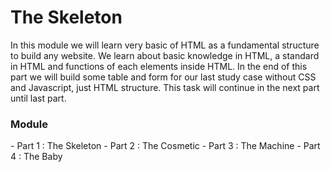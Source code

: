 # The Skeleton
In this module we will learn very basic of HTML as a fundamental structure to build any website.
We learn about basic knowledge in HTML, a standard in HTML and functions of each elements inside HTML.
In the end of this part we will build some table and form for our last study case without CSS and Javascript, just HTML structure.
This task will continue in the next part until last part.

<h3>Module</h3>
- Part 1 : The Skeleton
- Part 2 : The Cosmetic
- Part 3 : The Machine
- Part 4 : The Baby
